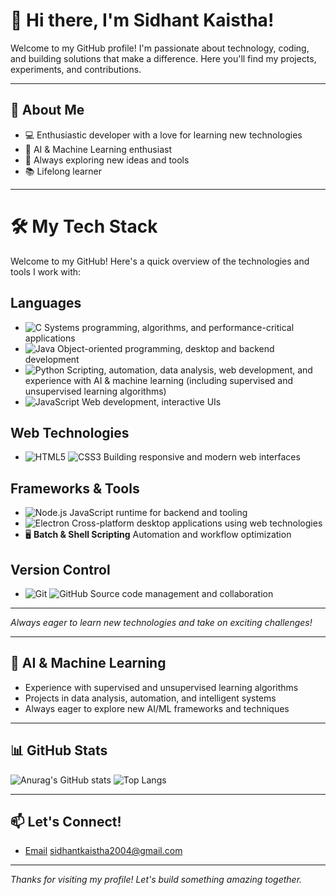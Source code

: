 # 👋 Hi there, I'm Sidhant Kaistha!

Welcome to my GitHub profile! I'm passionate about technology, coding, and building solutions that make a difference. Here you'll find my projects, experiments, and contributions.

---

## 🚀 About Me
- 💻 Enthusiastic developer with a love for learning new technologies
- 🤖 AI & Machine Learning enthusiast
- 🌱 Always exploring new ideas and tools
- 📚 Lifelong learner

---

# 🛠️ My Tech Stack

Welcome to my GitHub! Here's a quick overview of the technologies and tools I work with:

## Languages
- ![C](https://img.shields.io/badge/C-00599C?style=flat&logo=c&logoColor=white) 
  Systems programming, algorithms, and performance-critical applications
- ![Java](https://img.shields.io/badge/Java-007396?style=flat&logo=java&logoColor=white) 
  Object-oriented programming, desktop and backend development
- ![Python](https://img.shields.io/badge/Python-3776AB?style=flat&logo=python&logoColor=white)
  Scripting, automation, data analysis, web development, and experience with AI & machine learning (including supervised and unsupervised learning algorithms)
- ![JavaScript](https://img.shields.io/badge/JavaScript-F7DF1E?style=flat&logo=javascript&logoColor=black) Web development, interactive UIs

## Web Technologies
- ![HTML5](https://img.shields.io/badge/HTML5-E34F26?style=flat&logo=html5&logoColor=white) ![CSS3](https://img.shields.io/badge/CSS3-1572B6?style=flat&logo=css3&logoColor=white) Building responsive and modern web interfaces

## Frameworks & Tools
- ![Node.js](https://img.shields.io/badge/Node.js-339933?style=flat&logo=nodedotjs&logoColor=white) JavaScript runtime for backend and tooling
- ![Electron](https://img.shields.io/badge/Electron-47848F?style=flat&logo=electron&logoColor=white) Cross-platform desktop applications using web technologies
- 🖥️ **Batch & Shell Scripting** Automation and workflow optimization

## Version Control
- ![Git](https://img.shields.io/badge/Git-F05032?style=flat&logo=git&logoColor=white) ![GitHub](https://img.shields.io/badge/GitHub-181717?style=flat&logo=github&logoColor=white)
  Source code management and collaboration

---

_Always eager to learn new technologies and take on exciting challenges!_

---

## 🤖 AI & Machine Learning
- Experience with supervised and unsupervised learning algorithms
- Projects in data analysis, automation, and intelligent systems
- Always eager to explore new AI/ML frameworks and techniques

---

## 📊 GitHub Stats

![Anurag's GitHub stats](https://github-readme-stats.vercel.app/api?username=your-username&show_icons=true&theme=radical)
![Top Langs](https://github-readme-stats.vercel.app/api/top-langs/?username=your-username&layout=compact&theme=radical)

---
## 📫 Let's Connect!
- [Email](#) sidhantkaistha2004@gmail.com 

---

_Thanks for visiting my profile! Let's build something amazing together._ 
